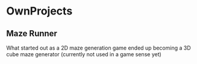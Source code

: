 # OwnProjects

## Maze Runner
What started out as a 2D maze generation game ended up becoming a 3D cube maze generator (currently not used in a game sense yet)

